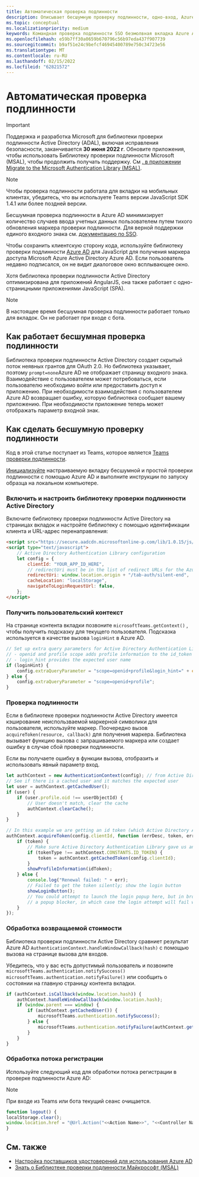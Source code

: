 ```yaml
---
title: Автоматическая проверка подлинности
description: Описывает бесшумную проверку подлинности, одно-вход, Azure AD для вкладок
ms.topic: conceptual
ms.localizationpriority: medium
keywords: Командная проверка подлинности SSO безмолвная вкладка Azure AD
ms.openlocfilehash: e59b7ff30a0659b670796c56b97eda437f907739
ms.sourcegitcommit: b9af51e24c9befcf46945400789e750c34723e56
ms.translationtype: MT
ms.contentlocale: ru-RU
ms.lasthandoff: 02/15/2022
ms.locfileid: "62821572"
---
```

# <a name="silent-authentication"></a>Автоматическая проверка подлинности

> [!IMPORTANT]
> Поддержка и разработка Microsoft для библиотеки проверки подлинности Active Directory (ADAL), включая исправления безопасности, заканчивается **30 июня 2022 г**. Обновите приложения, чтобы использовать Библиотеку проверки подлинности Microsoft (MSAL), чтобы продолжить получать поддержку. См [. в приложении Migrate to the Microsoft Authentication Library (MSAL)](/azure/active-directory/develop/msal-migration).

> [!NOTE]
> Чтобы проверка подлинности работала для вкладки на мобильных клиентах, убедитесь, что вы используете Teams версии JavaScript SDK 1.4.1 или более поздней версии.

Бесшумная проверка подлинности в Azure AD минимизирует количество случаев ввода учетных данных пользователем путем тихого обновления маркера проверки подлинности. Для верной поддержки единого входного знака см. [документацию по SSO](~/tabs/how-to/authentication/auth-aad-sso.md).

Чтобы сохранить клиентскую сторону кода, используйте библиотеку проверки подлинности [Azure AD](/azure/active-directory/develop/active-directory-authentication-libraries) для JavaScript для получения маркера доступа Microsoft Azure Active Directory Azure AD. Если пользователь недавно подписался, он не видит диалоговое окно всплывающее окно.

Хотя библиотека проверки подлинности Active Directory оптимизирована для приложений AngularJS, она также работает с одно-страницными приложениями JavaScript (SPA).

> [!NOTE]
> В настоящее время бесшумная проверка подлинности работает только для вкладок. Он не работает при входе с бота.

## <a name="how-silent-authentication-works"></a>Как работает бесшумная проверка подлинности

Библиотека проверки подлинности Active Directory создает скрытый поток неявных грантов для OAuth 2.0. Но библиотека указывает, поэтому `prompt=none`Azure AD не отображает страницу входного знака. Взаимодействие с пользователем может потребоваться, если пользователю необходимо войти или предоставить доступ к приложению. При необходимости взаимодействия с пользователем Azure AD возвращает ошибку, которую библиотека сообщает вашему приложению. При необходимости приложение теперь может отображать параметр входной знак.

## <a name="how-to-do-silent-authentication"></a>Как сделать бесшумную проверку подлинности

Код в этой статье поступает из Teams, которое является [Teams проверки подлинности](https://github.com/OfficeDev/Microsoft-Teams-Samples/blob/main/samples/app-auth/nodejs/src/views/tab/silent/silent.hbs).

[Инициализуйте](https://github.com/OfficeDev/Microsoft-Teams-Samples/tree/main/samples/tab-channel-group-config-page-auth/csharp) настраиваемую вкладку бесшумной и простой проверки подлинности с помощью Azure AD и выполните инструкции по запуску образца на локальном компьютере.

### <a name="include-and-configure-active-directory-authentication-library"></a>Включить и настроить библиотеку проверки подлинности Active Directory

Включите библиотеку проверки подлинности Active Directory на страницах вкладок и настройте библиотеку с помощью идентификации клиента и URL-адрес перенаправления:

```html
<script src="https://secure.aadcdn.microsoftonline-p.com/lib/1.0.15/js/adal.min.js" integrity="sha384-lIk8T3uMxKqXQVVfFbiw0K/Nq+kt1P3NtGt/pNexiDby2rKU6xnDY8p16gIwKqgI" crossorigin="anonymous"></script>
<script type="text/javascript">
    // Active Directory Authentication Library configuration
    let config = {
        clientId: "YOUR_APP_ID_HERE",
        // redirectUri must be in the list of redirect URLs for the Azure AD app
        redirectUri: window.location.origin + "/tab-auth/silent-end",
        cacheLocation: "localStorage",
        navigateToLoginRequestUrl: false,
    };
</script>
```

### <a name="get-the-user-context"></a>Получить пользовательский контекст

На странице контента вкладки позвоните `microsoftTeams.getContext()` , чтобы получить подсказку для текущего пользователя. Подсказка используется в качестве вызова `loginHint` в Azure AD.

```javascript
// Set up extra query parameters for Active Directory Authentication Library
// - openid and profile scope adds profile information to the id_token
// - login_hint provides the expected user name
if (loginHint) {
    config.extraQueryParameter = "scope=openid+profile&login_hint=" + encodeURIComponent(loginHint);
} else {
    config.extraQueryParameter = "scope=openid+profile";
}
```

### <a name="authenticate"></a>Проверка подлинности

Если в библиотеке проверки подлинности Active Directory имеется кэширование неиспользваемой маркерной символики для пользователя, используйте маркер. Поочередно вызов `acquireToken(resource, callback)` для получения маркера. Библиотека вызывает функцию вызова с запрашиваемого маркера или создает ошибку в случае сбой проверки подлинности.

Если вы получаете ошибку в функции вызова, отобразить и использовать явный параметр вход.

```javascript
let authContext = new AuthenticationContext(config); // from Active Directory Authentication Library
// See if there is a cached user and it matches the expected user
let user = authContext.getCachedUser();
if (user) {
    if (user.profile.oid !== userObjectId) {
        // User doesn't match, clear the cache
        authContext.clearCache();
    }
}

// In this example we are getting an id token (which Active Directory Authentication Library returns if we ask for resource = clientId)
authContext.acquireToken(config.clientId, function (errDesc, token, err, tokenType) {
    if (token) {
        // Make sure Active Directory Authentication Library gave us an ID token
        if (tokenType !== authContext.CONSTANTS.ID_TOKEN) {
            token = authContext.getCachedToken(config.clientId);
        }
        showProfileInformation(idToken);
    } else {
        console.log("Renewal failed: " + err);
        // Failed to get the token silently; show the login button
        showLoginButton();
        // You could attempt to launch the login popup here, but in browsers this could be blocked by
        // a popup blocker, in which case the login attempt will fail with the reason FailedToOpenWindow.
    }
});
```

### <a name="process-the-return-value"></a>Обработка возвращаемой стоимости

Библиотека проверки подлинности Active Directory сравниет результат Azure AD `AuthenticationContext.handleWindowCallback(hash)` с помощью вызова на странице вызова для входов.

Убедитесь, что у вас есть допустимый пользователь и позвоните `microsoftTeams.authentication.notifySuccess()` `microsoftTeams.authentication.notifyFailure()` или сообщить о состоянии на главную страницу контента вкладки.

```javascript
if (authContext.isCallback(window.location.hash)) {
    authContext.handleWindowCallback(window.location.hash);
    if (window.parent === window) {
        if (authContext.getCachedUser()) {
            microsoftTeams.authentication.notifySuccess();
        } else {
            microsoftTeams.authentication.notifyFailure(authContext.getLoginError());
        }
    }
}
```

### <a name="handle-the-sign-out-flow"></a>Обработка потока регистрации

Используйте следующий код для обработки потока регистрации в проверке подлинности Azure AD:

> [!NOTE]
> При входе из Teams или бота текущий сеанс очищается.

```javascript
function logout() {
localStorage.clear();
window.location.href = "@Url.Action("<<Action Name>>", "<<Controller Name>>")";
}
```

## <a name="see-also"></a>См. также

* [Настройка поставщиков удостоверений для использования Azure AD](../../../concepts/authentication/configure-identity-provider.md)
* [Знать о Библиотеке проверки подлинности Майкрософт (MSAL)](/azure/active-directory/develop/msal-overview)
